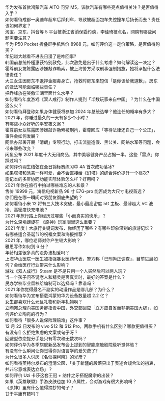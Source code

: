 华为发布首款鸿蒙汽车 AITO 问界 M5，该款汽车有哪些亮点值得关注？是否值得入手？  
如何看待成都一奥迪车超车后踩刹车，导致被超面包车失控撞车后扬长而去？责任该如何界定？  
淘宝、京东、抖音等 5 平台被浙江省消保委约谈，李佳琦被点名，网购有哪些问题需要注意？  
华为 P50 Pocket 折叠屏手机售价 8988 元，如何评价这一定价策略，是否值得购买？  
年纪越大越看不进去日漫了是咋回事?  
韩国前总统朴槿惠获特别赦免，此次赦免是出于什么考虑？如何解读这一决定？  
霍尊前女友陈露因涉嫌敲诈勒索，被上海警方采取刑事强制措施，她将承担什么法律责任？  
大三女生因房东不退押金服毒身亡，抢救时房东来短信「是你该给我道歉」，房东的做法可能面临哪些责任？  
把乔峰放在笑傲江湖里面什么水平？  
如何看待年度游戏《双人成行》制作人提到「半数玩家来自中国」？为什么在中国这么火？  
如何看待拜登称如果身体健康将参加 2024 年总统选举？他连任的概率有多大？  
2021 年，你睡过最久的一天有多少个小时？  
有哪些小众好听的平安夜文案？  
霍尊前女友陈露因涉嫌敲诈勒索被刑拘，霍尊回应「等待法律还自己一个公正」，事件会如何发展？  
网信办部署开展「清朗」专项行动，打击流量造假、黑公关、网络水军等问题，会带来哪些改变？  
闲鱼公布 2021 年度十大无用商品，其中美容健身产品占据一半，这些「雷点」你踩过吗？  
如何评价羽生结弦在全日锦标赛练习中 4A 首次成功落冰?  
如果塔塔和派蒙一样可爱，会不会直接给《幻塔》的综合评价提升一个档次?  
笔记本的多屏协同功能实际体验怎么样？好用吗？  
2021 年你在旅行中拍过哪些难忘的人和景？  
售价 19999 元，海信电视新品 98 寸 E7G-pro 能否成为大尺寸电视首选？  
你们是在哪一瞬间对男朋友彻底失望的？  
如何看待小米 12 将有三大技术突破，最小最高密度 5G 主板、最薄超大 VC 液冷、高密度快充电池？  
2021 年旅行路上你经历过哪些「小而真实的快乐」？  
为什么深境螺旋在 《原神》玩家眼里这么重要？  
2021 年度十大旅行关键词发布，你经历了哪些？有哪些印象深刻的旅游记忆？  
有哪些适合圣诞节的祝福文案和海报推荐？  
2021 年，哪位老师对你产生较大影响？  
雅思写作如何到 6 分？  
年龄相差很多真的没办法相爱吗？  
上海华山医院一医生被指强暴女医药代表，警方称「已刑拘正调查」，目前进展如何？会给医疗行业带来什么影响？  
游戏《双人成行》Steam 是不是只用一个人买然后可以两人玩？  
当一个孩子问圣诞老人和精灵是否真实时，最好的答案是什么？  
民办学校毕业留校给编制可以选择吗？靠谱吗？  
2021 年你觉得最名不副实的动漫作品是哪几部？为什么？  
如何看待华为宣布搭载鸿蒙的华为设备数量超 2.2 亿？  
女生都喜欢什么元旦礼物和新年礼物啊？  
立陶宛总理向美国务卿指责中国，外交部回应「立方应自省而非抱美国大腿」，如何评价立陶宛的行为？  
如何看待「很多人说保险理赔难」这件事？  
12 月 22 日发布的 vivo S12 和 S12 Pro，两款手机有什么区别？哪款更值得买？  
有没有什么拒绝焦虑的文案或句子呀？  
回避型依恋提分手是只有零次和无数次吗？  
如何评价华为冬季旗舰新品发布会上提到的智能座舱剧院级听觉体验？  
有没有什么瞬间让你觉得你对语言学的爱欠费了?  
为什么很多人讨厌《名侦探柯南》的光彦？  
如何看待英特尔发布的澄清公函，「关于新疆的段落只出于表述合规合法的初衷，并非它意或表达立场」？  
如何评价 Uzi 卡莎这套王冠 + 纳什之牙搭配魔宗的出装？  
如果《英雄联盟》手游皮肤也加 10 点属性，会对游戏有很大影响吗？  
《原神》里有什么值得摘抄的句子？  
甘于平庸有错吗？  
